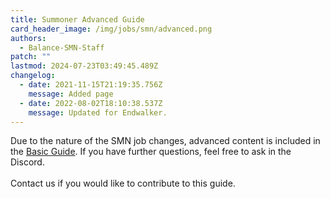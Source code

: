 ```yaml
---
title: Summoner Advanced Guide
card_header_image: /img/jobs/smn/advanced.png
authors:
  - Balance-SMN-Staff
patch: ""
lastmod: 2024-07-23T03:49:45.489Z
changelog:
  - date: 2021-11-15T21:19:35.756Z
    message: Added page
  - date: 2022-08-02T18:10:38.537Z
    message: Updated for Endwalker.
---
```

Due to the nature of the SMN job changes, advanced content is included in the [Basic Guide](/jobs/casters/summoner/basic-guide/). If you have further questions, feel free to ask in the Discord.\
\
Contact us if you would like to contribute to this guide.
